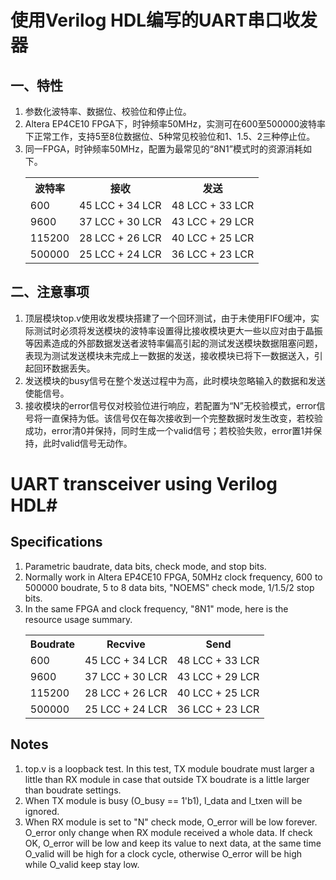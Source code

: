 # 使用Verilog HDL编写的UART串口收发器 #
## 一、特性 ##
1. 参数化波特率、数据位、校验位和停止位。
2. Altera EP4CE10 FPGA下，时钟频率50MHz，实测可在600至500000波特率下正常工作，支持5至8位数据位、5种常见校验位和1、1.5、2三种停止位。
3. 同一FPGA，时钟频率50MHz，配置为最常见的“8N1”模式时的资源消耗如下。
	<table>
	<tr>
		<th>波特率</th>
	    <th>接收</th>
		<th>发送</th>
	</tr>
	<tr>
		<td>600</td>
		<td>45 LCC + 34 LCR</td>
		<td>48 LCC + 33 LCR</td>
	</tr>
	<tr>
		<td>9600</td>
		<td>37 LCC + 30 LCR</td>
		<td>43 LCC + 29 LCR</td>
	</tr>
	<tr>
		<td>115200</td>
		<td>28 LCC + 26 LCR</td>
		<td>40 LCC + 25 LCR</td>
	</tr>
	<tr>
		<td>500000</td>
		<td>25 LCC + 24 LCR</td>
		<td>36 LCC + 23 LCR</td>
	</tr>
	</table>
## 二、注意事项 ##
1. 顶层模块top.v使用收发模块搭建了一个回环测试，由于未使用FIFO缓冲，实际测试时必须将发送模块的波特率设置得比接收模块更大一些以应对由于晶振等因素造成的外部数据发送者波特率偏高引起的测试发送模块数据阻塞问题，表现为测试发送模块未完成上一数据的发送，接收模块已将下一数据送入，引起回环数据丢失。
2. 发送模块的busy信号在整个发送过程中为高，此时模块忽略输入的数据和发送使能信号。
3. 接收模块的error信号仅对校验位进行响应，若配置为“N”无校验模式，error信号将一直保持为低。该信号仅在每次接收到一个完整数据时发生改变，若校验成功，error清0并保持，同时生成一个valid信号；若校验失败，error置1并保持，此时valid信号无动作。

# UART transceiver using Verilog HDL#
## Specifications ##
1. Parametric baudrate, data bits, check mode, and stop bits.
2. Normally work in Altera EP4CE10 FPGA, 50MHz clock frequency, 600 to 500000 boudrate, 5 to 8 data bits, "NOEMS" check mode, 1/1.5/2 stop bits. 
3. In the same FPGA and clock frequency, "8N1" mode, here is the resource usage summary. 
	<table>
	<tr>
		<th>Boudrate</th>
	    <th>Recvive</th>
		<th>Send</th>
	</tr>
	<tr>
		<td>600</td>
		<td>45 LCC + 34 LCR</td>
		<td>48 LCC + 33 LCR</td>
	</tr>
	<tr>
		<td>9600</td>
		<td>37 LCC + 30 LCR</td>
		<td>43 LCC + 29 LCR</td>
	</tr>
	<tr>
		<td>115200</td>
		<td>28 LCC + 26 LCR</td>
		<td>40 LCC + 25 LCR</td>
	</tr>
	<tr>
		<td>500000</td>
		<td>25 LCC + 24 LCR</td>
		<td>36 LCC + 23 LCR</td>
	</tr>
	</table>
## Notes ##
1. top.v is a loopback test. In this test, TX module boudrate must larger a little than RX module in case that outside TX boudrate is a little larger than boudrate settings. 
2. When TX module is busy (O\_busy == 1'b1), I\_data and I\_txen will be ignored. 
3. When RX module is set to "N" check mode, O\_error will be low forever. O\_error only change when RX module received a whole data. If check OK, O\_error will be low and keep its value to next data, at the same time O\_valid will be high for a clock cycle, otherwise O\_error will be high while O\_valid keep stay low. 